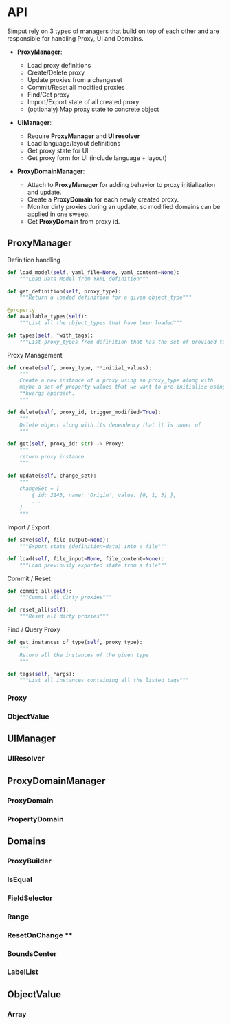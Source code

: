 # API

Simput rely on 3 types of managers that build on top of each other and are responsible for handling Proxy, UI and Domains.

- **ProxyManager**:
  - Load proxy definitions
  - Create/Delete proxy
  - Update proxies from a changeset
  - Commit/Reset all modified proxies
  - Find/Get proxy
  - Import/Export state of all created proxy
  - (optionaly) Map proxy state to concrete object

- **UIManager**:
  - Require **ProxyManager** and **UI resolver**
  - Load language/layout definitions
  - Get proxy state for UI
  - Get proxy form for UI (include language + layout)

- **ProxyDomainManager**:
  - Attach to **ProxyManager** for adding behavior to proxy initialization and update.
  - Create a **ProxyDomain** for each newly created proxy.
  - Monitor dirty proxies during an update, so modified domains can be applied in one sweep.
  - Get **ProxyDomain** from proxy id.

## ProxyManager

Definition handling

```python
def load_model(self, yaml_file=None, yaml_content=None):
    """Load Data Model from YAML definition"""

def get_definition(self, proxy_type):
    """Return a loaded definition for a given object_type"""

@property
def available_types(self):
    """List all the object_types that have been loaded"""

def types(self, *with_tags):
    """List proxy_types from definition that has the set of provided tags"""
```

Proxy Management

```python
def create(self, proxy_type, **initial_values):
    """
    Create a new instance of a proxy using an proxy_type along with
    maybe a set of property values that we want to pre-initialise using the
    **kwargs approach.
    """

def delete(self, proxy_id, trigger_modified=True):
    """
    Delete object along with its dependency that it is owner of
    """

def get(self, proxy_id: str) -> Proxy:
    """
    return proxy instance
    """

def update(self, change_set):
    """
    changeSet = [
        { id: 2143, name: 'Origin', value: [0, 1, 3] },
        ...
    ]
    """
```

Import / Export

```python
def save(self, file_output=None):
    """Export state (definition+data) into a file"""

def load(self, file_input=None, file_content=None):
    """Load previously exported state from a file"""
```

Commit / Reset

```python
def commit_all(self):
    """Commit all dirty proxies"""

def reset_all(self):
    """Reset all dirty proxies"""
```

Find / Query Proxy

```python
def get_instances_of_type(self, proxy_type):
    """
    Return all the instances of the given type
    """

def tags(self, *args):
    """List all instances containing all the listed tags"""
```

### Proxy
### ObjectValue

## UIManager
### UIResolver

## ProxyDomainManager
### ProxyDomain
### PropertyDomain

## Domains
### ProxyBuilder
### IsEqual
### FieldSelector
### Range
### ResetOnChange **
### BoundsCenter
### LabelList

## ObjectValue
### Array